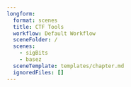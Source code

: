 ```yaml
---
longform:
  format: scenes
  title: CTF Tools
  workflow: Default Workflow
  sceneFolder: /
  scenes:
    - sigBits
    - basez
  sceneTemplate: templates/chapter.md
  ignoredFiles: []
---
```

